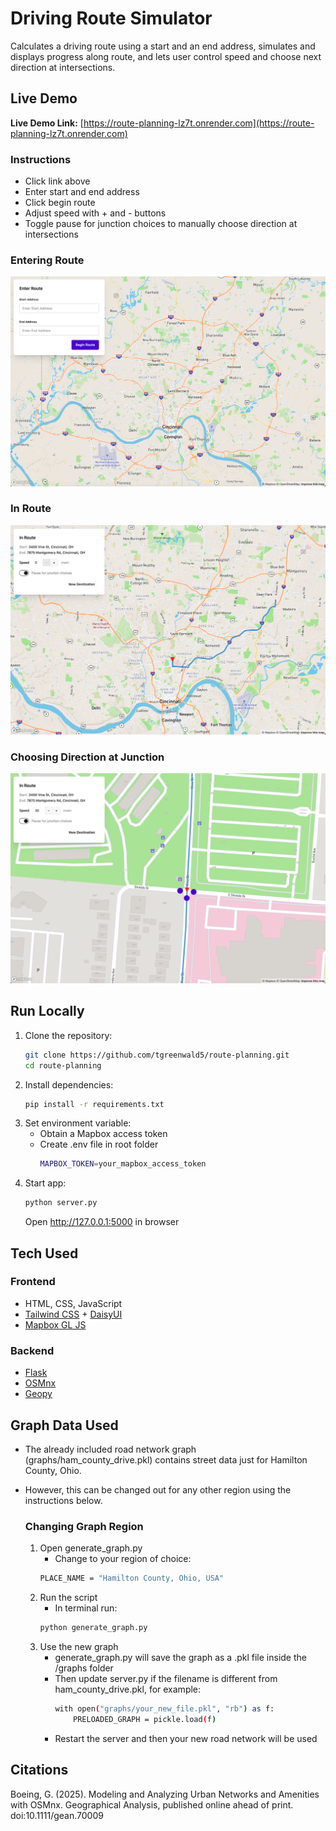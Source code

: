 # Driving Route Simulator
Calculates a driving route using a start and an end address, simulates and displays progress along route, and lets user control speed and choose next direction at intersections.

## Live Demo
**Live Demo Link:** [https://route-planning-lz7t.onrender.com](https://route-planning-lz7t.onrender.com)

### Instructions
- Click link above
- Enter start and end address
- Click begin route
- Adjust speed with + and - buttons
- Toggle pause for junction choices to manually choose direction at intersections
  
### Entering Route
![Enter Route](assets/rp_er.png)

### In Route
![In Route](assets/rp_ir.png)

### Choosing Direction at Junction
![Choice at Junction](assets/rp_cj.png)


## Run Locally
1. Clone the repository:
   ```bash
   git clone https://github.com/tgreenwald5/route-planning.git
   cd route-planning
   ```
2. Install dependencies:
   ```bash
   pip install -r requirements.txt
   ```
3. Set environment variable:
   - Obtain a Mapbox access token 
   - Create .env file in root folder
     ```bash
     MAPBOX_TOKEN=your_mapbox_access_token
     ```
4. Start app:
   ```bash
   python server.py
   ```
   Open http://127.0.0.1:5000 in browser


## Tech Used

### Frontend
- HTML, CSS, JavaScript
- [Tailwind CSS](https://tailwindcss.com/) + [DaisyUI](https://daisyui.com/)
- [Mapbox GL JS](https://docs.mapbox.com/mapbox-gl-js/guides)

### Backend
- [Flask](https://flask.palletsprojects.com/en/stable/)
- [OSMnx](https://osmnx.readthedocs.io/en/stable/)
- [Geopy](https://geopy.readthedocs.io/en/stable/)


## Graph Data Used
- The already included road network graph (graphs/ham_county_drive.pkl) contains street data just for Hamilton County, Ohio.
- However, this can be changed out for any other region using the instructions below.

  ### Changing Graph Region
  1. Open generate_graph.py
     - Change to your region of choice:
     ```bash
     PLACE_NAME = "Hamilton County, Ohio, USA"
     ```
  2. Run the script
     - In terminal run:
     ```bash
     python generate_graph.py
     ```
  3. Use the new graph
     - generate_graph.py will save the graph as a .pkl file inside the /graphs folder
     - Then update server.py if the filename is different from ham_county_drive.pkl, for example:
       ```bash
       with open("graphs/your_new_file.pkl", "rb") as f:
           PRELOADED_GRAPH = pickle.load(f)
     - Restart the server and then your new road network will be used


## Citations
  Boeing, G. (2025). Modeling and Analyzing Urban Networks and Amenities with OSMnx. 
  Geographical Analysis, published online ahead of print. doi:10.1111/gean.70009
  
  

